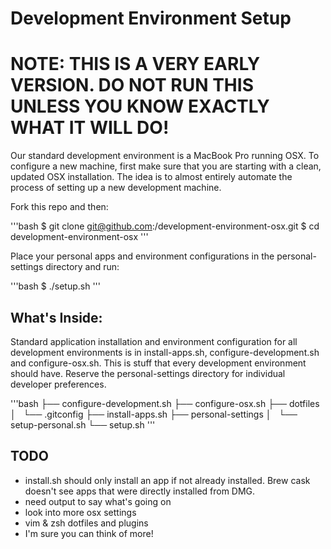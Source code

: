 # Development Environment Setup

# NOTE: THIS IS A VERY EARLY VERSION. DO NOT RUN THIS UNLESS YOU KNOW EXACTLY WHAT IT WILL DO!

Our standard development environment is a MacBook Pro running OSX. To configure a new machine, first make sure that you are starting with a clean, updated OSX installation. The idea is to almost entirely automate the process of setting up a new development machine.

Fork this repo and then:

'''bash
$ git clone git@github.com:<my github id>/development-environment-osx.git
$ cd development-environment-osx
'''

Place your personal apps and environment configurations in the personal-settings directory and run:

'''bash
$ ./setup.sh
'''

## What's Inside:

Standard application installation and environment configuration for all development environments is in install-apps.sh, configure-development.sh and configure-osx.sh. This is stuff that every development environment should have. Reserve the personal-settings directory for individual developer preferences.

'''bash
├── configure-development.sh
├── configure-osx.sh
├── dotfiles
│   └── .gitconfig
├── install-apps.sh
├── personal-settings
│   └── setup-personal.sh
└── setup.sh
'''

## TODO
- install.sh should only install an app if not already installed. Brew cask doesn't see apps that were directly installed from DMG.
- need output to say what's going on
- look into more osx settings
- vim & zsh dotfiles and plugins 
- I'm sure you can think of more!

